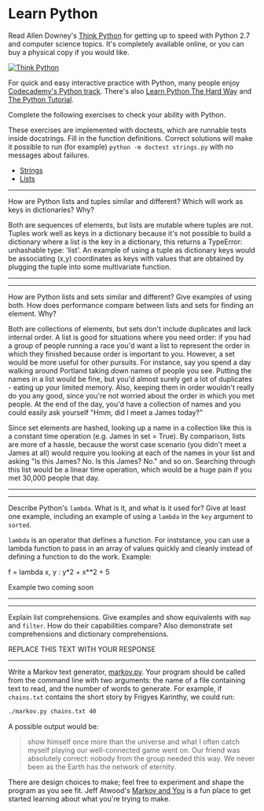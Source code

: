 # Learn Python

Read Allen Downey's [Think Python](http://www.greenteapress.com/thinkpython/) for getting up to speed with Python 2.7 and computer science topics. It's completely available online, or you can buy a physical copy if you would like.

[![Think Python](img/think_python.png)](http://www.greenteapress.com/thinkpython/)

For quick and easy interactive practice with Python, many people enjoy [Codecademy's Python track](http://www.codecademy.com/en/tracks/python). There's also [Learn Python The Hard Way](http://learnpythonthehardway.org/book/) and [The Python Tutorial](https://docs.python.org/2/tutorial/).

Complete the following exercises to check your ability with Python.

These exercises are implemented with doctests, which are runnable tests inside docstrings. Fill in the function definitions. Correct solutions will make it possible to run (for example) `python -m doctest strings.py` with no messages about failures.

 * [Strings](python/strings.py)
 * [Lists](python/lists.py)


---

How are Python lists and tuples similar and different? Which will work as keys in dictionaries? Why?

Both are sequences of elements, but lists are mutable where tuples are not. Tuples work well as keys in a dictionary because it's not possible to build a dictionary where a list is the key in a dictionary, this returns a TypeError: unhashable type: 'list'. An example of using a tuple as dictionary keys would be associating (x,y) coordinates as keys with values that are obtained by plugging the tuple into some multivariate function.

---


---

How are Python lists and sets similar and different? Give examples of using both. How does performance compare between lists and sets for finding an element. Why?

Both are collections of elements, but sets don't include duplicates and lack internal order. A list is good for situations where you need order: if you had a group of people running a race you'd want a list to represent the order in which they finished because order is important to you. However, a set would be more useful for other pursuits. For instance, say you spend a day walking around Portland taking down names of people you see. Putting the names in a list would be fine, but you'd almost surely get a lot of duplicates - eating up your limited memory. Also, keeping them in order wouldn't really do you any good, since you're not worried about the order in which you met people. At the end of the day, you'd have a collection of names and you could easily ask yourself "Hmm, did I meet a James today?"  

Since set elements are hashed, looking up a name in a collection like this is a constant time operation (e.g. James in set = True). By comparison, lists are more of a hassle, because the worst case scenario (you didn't meet a James at all) would require you looking at each of the names in your list and asking "Is this James? No. Is this James? No." and so on. Searching through this list would be a linear time operation, which would be a huge pain if you met 30,000 people that day.

---


---

Describe Python's `lambda`. What is it, and what is it used for? Give at least one example, including an example of using a `lambda` in the `key` argument to `sorted`.

`lambda` is an operator that defines a function. For inststance, you can use a lambda function to pass in an array of values quickly and cleanly instead of defining a function to do the work. Example:

f = lambda x, y : y*2 + x**2 + 5

Example two coming soon

---


---

Explain list comprehensions. Give examples and show equivalents with `map` and `filter`. How do their capabilities compare? Also demonstrate set comprehensions and dictionary comprehensions.

REPLACE THIS TEXT WITH YOUR RESPONSE

---


Write a Markov text generator, [markov.py](python/markov.py). Your program should be called from the command line with two arguments: the name of a file containing text to read, and the number of words to generate. For example, if `chains.txt` contains the short story by Frigyes Karinthy, we could run:

```bash
./markov.py chains.txt 40
```

A possible output would be:

> show himself once more than the universe and what I often catch myself playing our well-connected game went on. Our friend was absolutely correct: nobody from the group needed this way. We never been as the Earth has the network of eternity.

There are design choices to make; feel free to experiment and shape the program as you see fit. Jeff Atwood's [Markov and You](http://blog.codinghorror.com/markov-and-you/) is a fun place to get started learning about what you're trying to make.
